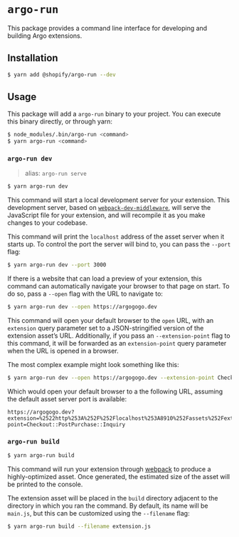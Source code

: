 # `argo-run`

This package provides a command line interface for developing and building Argo extensions.

## Installation

```bash
$ yarn add @shopify/argo-run --dev
```

## Usage

This package will add a `argo-run` binary to your project. You can execute this binary directly, or through yarn:

```bash
$ node_modules/.bin/argo-run <command>
$ yarn argo-run <command>
```

### `argo-run dev`

> alias: `argo-run serve`

```bash
$ yarn argo-run dev
```

This command will start a local development server for your extension. This development server, based on [`webpack-dev-middleware`](https://github.com/webpack/webpack-dev-middleware), will serve the JavaScript file for your extension, and will recompile it as you make changes to your codebase.

This command will print the `localhost` address of the asset server when it starts up. To control the port the server will bind to, you can pass the `--port` flag:

```bash
$ yarn argo-run dev --port 3000
```

If there is a website that can load a preview of your extension, this command can automatically navigate your browser to that page on start. To do so, pass a `--open` flag with the URL to navigate to:

```bash
$ yarn argo-run dev --open https://argogogo.dev
```

This command will open your default browser to the `open` URL, with an `extension` query parameter set to a JSON-stringified version of the extension asset’s URL. Additionally, if you pass an `--extension-point` flag to this command, it will be forwarded as an `extension-point` query parameter when the URL is opened in a browser.

The most complex example might look something like this:

```bash
$ yarn argo-run dev --open https://argogogo.dev --extension-point Checkout::PostPurchase::Inquiry
```

Which would open your default browser to a the following URL, assuming the default asset server port is available:

```
https://argogogo.dev?extension=%2522http%253A%252F%252Flocalhost%253A8910%252Fassets%252Fextension.js%2522&extension-point=Checkout::PostPurchase::Inquiry
```

### `argo-run build`

```bash
$ yarn argo-run build
```

This command will run your extension through [webpack](https://webpack.js.org) to produce a highly-optimized asset. Once generated, the estimated size of the asset will be printed to the console.

The extension asset will be placed in the `build` directory adjacent to the directory in which you ran the command. By default, its name will be `main.js`, but this can be customized using the `--filename` flag:

```bash
$ yarn argo-run build --filename extension.js
```
